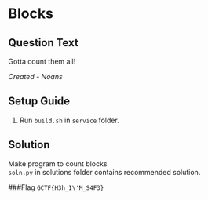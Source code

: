 # Blocks

## Question Text
Gotta count them all!

*Created - Noans*

## Setup Guide
1. Run `build.sh` in `service` folder.

## Solution
Make program to count blocks  
`soln.py` in solutions folder contains recommended solution.

###Flag
`GCTF{H3h_I\'M_S4F3}`